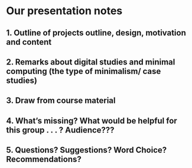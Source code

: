 # Our presentation notes

## 1.	Outline of projects outline, design, motivation and content
## 2.	Remarks about digital studies and minimal computing (the type of minimalism/ case studies)
## 3.	Draw from course material
## 4.	What’s missing? What would be helpful for this group . . . ? Audience???
## 5.	Questions? Suggestions? Word Choice? Recommendations? 




